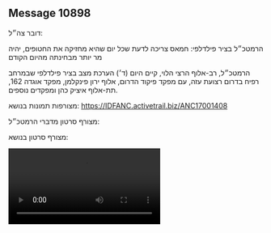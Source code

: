## Message 10898

דובר צה״ל:

הרמטכ״ל בציר פילדלפי: חמאס צריכה לדעת שכל יום שהיא מחזיקה את החטופים, יהיה מר יותר מבחינתה מהיום הקודם

הרמטכ״ל, רב-אלוף הרצי הלוי, קיים היום (ד׳) הערכת מצב בציר פילדלפי שבמרחב רפיח בדרום רצועת עזה, עם מפקד פיקוד הדרום, אלוף ירון פינקלמן, מפקד אוגדה 162, תת-אלוף איציק כהן ומפקדים נוספים. 

מצורפות תמונות בנושא: https://IDFANC.activetrail.biz/ANC17001408

מצורף סרטון מדברי הרמטכ״ל:

מצורף סרטון בנושא:

![Video](10898/10898_media.mp4)
